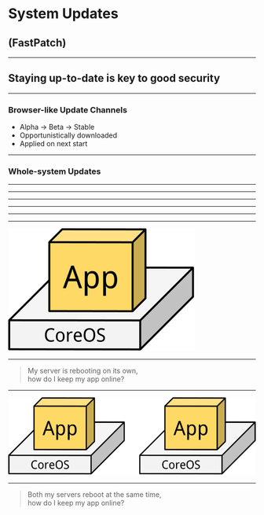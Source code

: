 # System Updates

## (FastPatch)

***

## Staying up-to-date is key to good security

***

### Browser-like Update Channels

- Alpha → Beta → Stable
- Opportunistically downloaded
- Applied on next start

***

### Whole-system Updates

***

<!-- .slide: data-background-color="#ffffff" data-background-image="i/fastpatch-1.svg" data-background-size="80%" -->

***

<!-- .slide: data-background-color="#ffffff" data-background-image="i/fastpatch-2.svg" data-background-size="80%" data-background-transition="none" -->

***

<!-- .slide: data-background-color="#ffffff" data-background-image="i/fastpatch-3.svg" data-background-size="80%" data-background-transition="none" -->

***

<!-- .slide: data-background-color="#ffffff" data-background-image="i/fastpatch-4.svg" data-background-size="80%" -->

***

<!-- .slide: data-background-color="#ffffff" data-background-image="i/fastpatch-3.svg" data-background-size="80%" -->

***

![](i/servers-solo.svg)

***

> My server is rebooting on its own, <br> how do I keep my app online?

***

![](i/servers-duo.svg)

***

> Both my servers reboot at the same time, <br> how do I keep my app online?
